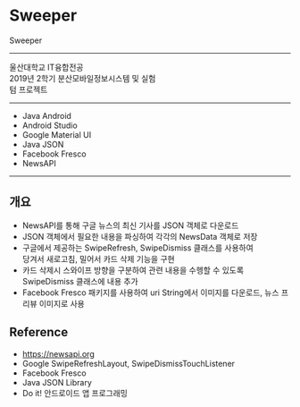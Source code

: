 # Sweeper
Sweeper

---
울산대학교 IT융합전공  
2019년 2학기 분산모바일정보시스템 및 실험  
텀 프로젝트

---
 - Java Android
 - Android Studio
 - Google Material UI
 - Java JSON
 - Facebook Fresco
 - NewsAPI
--- 
## 개요
 - NewsAPI를 통해 구글 뉴스의 최신 기사를 JSON 객체로 다운로드
 - JSON 객체에서 필요한 내용을 파싱하여 각각의 NewsData 객체로 저장
 - 구글에서 제공하는 SwipeRefresh, SwipeDismiss 클래스를 사용하여  
   당겨서 새로고침, 밀어서 카드 삭제 기능을 구현
 - 카드 삭제시 스와이프 방향을 구분하여 관련 내용을 수헹할 수 있도록 SwipeDismiss 클래스에 내용 추가
 - Facebook Fresco 패키지를 사용하여 uri String에서 이미지를 다운로드, 뉴스 프리뷰 이미지로 사용 
 
## Reference
 - https://newsapi.org
 - Google SwipeRefreshLayout, SwipeDismissTouchListener
 - Facebook Fresco
 - Java JSON Library
 - Do it! 안드로이드 앱 프로그래밍
